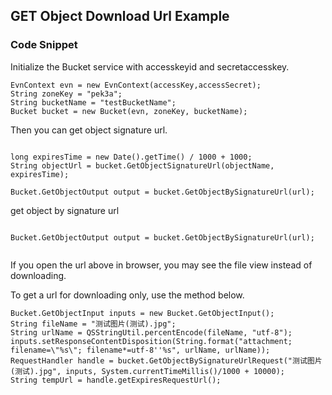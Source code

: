 ## GET Object Download Url Example



### Code Snippet

Initialize the Bucket service with accesskeyid and secretaccesskey.

```
EvnContext evn = new EvnContext(accessKey,accessSecret);
String zoneKey = "pek3a";
String bucketName = "testBucketName";
Bucket bucket = new Bucket(evn, zoneKey, bucketName);

```

Then you can get  object signature url.


```

long expiresTime = new Date().getTime() / 1000 + 1000;
String objectUrl = bucket.GetObjectSignatureUrl(objectName, expiresTime);

Bucket.GetObjectOutput output = bucket.GetObjectBySignatureUrl(url);

```
get object by signature url

```

Bucket.GetObjectOutput output = bucket.GetObjectBySignatureUrl(url);


```


If you open the url above in browser, you may see the file view instead of downloading.

To get a url for downloading only, use the method below.

```
Bucket.GetObjectInput inputs = new Bucket.GetObjectInput();
String fileName = "测试图片(测试).jpg";
String urlName = QSStringUtil.percentEncode(fileName, "utf-8");
inputs.setResponseContentDisposition(String.format("attachment; filename=\"%s\"; filename*=utf-8''%s", urlName, urlName));
RequestHandler handle = bucket.GetObjectBySignatureUrlRequest("测试图片(测试).jpg", inputs, System.currentTimeMillis()/1000 + 10000);
String tempUrl = handle.getExpiresRequestUrl();

```
